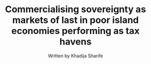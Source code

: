 ---
name: tax-havens
image: 1.jpg
title: "Commercialising sovereignty as markets of last in poor island economies performing as tax havens"
subtitle: "Written by Khadija Sharife"
summary: "SA lottery, national country member of IGT, gave 20th largest lottery grant to conduit shell companies without conducting due diligence. Monies not accounted for. Auditors draw a blank. Exposes inherent gaps in SA lottery managing hundreds of millions in grants."
meta: "This story was written using data from the Panama Papers, Guptaleaks, Paradise Papers, as well as publicly accessible data"
attribution: "Trust Africa and OCCRP supported this project."
external-url: 
user:
hashtag:
- tag: "ParadiseVictims"
- tag: "SecrecyLots"
- tag: "IFF"
---